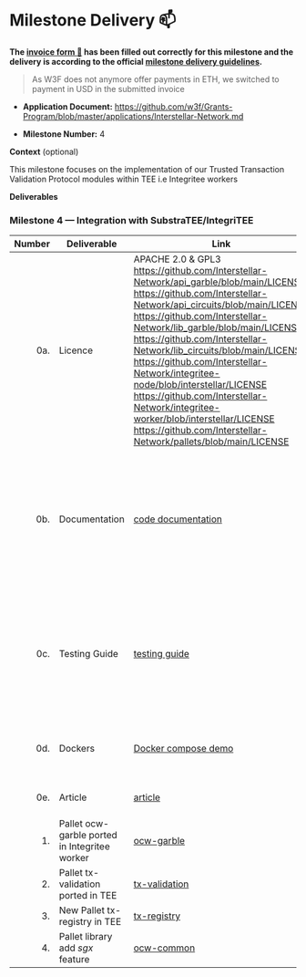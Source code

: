 # Milestone Delivery :mailbox:



**The [invoice form :pencil:](https://docs.google.com/forms/d/e/1FAIpQLSfmNYaoCgrxyhzgoKQ0ynQvnNRoTmgApz9NrMp-hd8mhIiO0A/viewform) has been filled out correctly for this milestone and the delivery is according to the official [milestone delivery guidelines](https://github.com/w3f/Grants-Program/blob/master/docs/milestone-deliverables-guidelines.md).**  

> As W3F does not anymore offer payments in ETH, we switched to payment in USD in the submitted invoice

* **Application Document:** https://github.com/w3f/Grants-Program/blob/master/applications/Interstellar-Network.md

* **Milestone Number:**  4

**Context** (optional)

This milestone focuses on  the implementation of our Trusted Transaction Validation Protocol modules within TEE i.e Integritee workers


**Deliverables**


### Milestone 4 — Integration with SubstraTEE/IntegriTEE


| Number | Deliverable | Link | Notes  |
| -----: | ----------- | -----------|------------ |
| 0a. | Licence  |  APACHE 2.0 & GPL3 https://github.com/Interstellar-Network/api_garble/blob/main/LICENSE  https://github.com/Interstellar-Network/api_circuits/blob/main/LICENSE https://github.com/Interstellar-Network/lib_garble/blob/main/LICENSE https://github.com/Interstellar-Network/lib_circuits/blob/main/LICENSE https://github.com/Interstellar-Network/integritee-node/blob/interstellar/LICENSE https://github.com/Interstellar-Network/integritee-worker/blob/interstellar/LICENSE https://github.com/Interstellar-Network/pallets/blob/main/LICENSE | Only a part of the JustGarble repository is licenced with GPL3 and isolated with APIs |
| 0b. | Documentation  |  [code documentation](https://book.interstellar.gg/M4.html#code-documentation  ) | Please read first Garbled Circuit Factory (GCF) and Trusted Transaction Validation Protocol (TTVP) [overviews](https://book.interstellar.gg/M4.html#garbled-circuit-factory-gcf-overview)   |
| 0c. | Testing Guide | [testing guide](https://book.interstellar.gg/M4.html#testing-guide) | Core functions due to the specificity of the architecture are mainly covered with integration tests |
| 0d. | Dockers | [Docker compose demo](https://github.com/Interstellar-Network/Interstellar-Book/blob/docker-compose/docker-compose.yml) | [How to launch docker compose demo]( https://book.interstellar.gg/M4_demo_tutorial.html)   |
| 0e. | Article | [article](https://book.interstellar.gg/M3.html#article)  |   links in Mx Interstellar Book  |  
| 1. | Pallet ocw-garble ported in Integritee worker| [ocw-garble](https://github.com/Interstellar-Network/pallets/tree/main/pallets/ocw-garble) |        | 
| 2. |  Pallet tx-validation ported in TEE|   [tx-validation](https://github.com/Interstellar-Network/pallets/tree/main/pallets/tx-validation)           |    
| 3. |  New Pallet tx-registry in TEE|   [tx-registry](https://github.com/Interstellar-Network/pallets/tree/main/pallets/tx-registry)           | 
| 4. |  Pallet library add *sgx* feature |   [ocw-common](https://github.com/Interstellar-Network/pallets/tree/main/ocw-common)           | 



 

